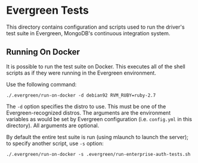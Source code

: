 # Evergreen Tests

This directory contains configuration and scripts used to run the driver's
test suite in Evergreen, MongoDB's continuous integration system.

## Running On Docker

It is possible to run the test suite on Docker. This executes all of the
shell scripts as if they were running in the Evergreen environment.

Use the following command:

    ./.evergreen/run-on-docker -d debian92 RVM_RUBY=ruby-2.7

The `-d` option specifies the distro to use. This must be one of the
Evergreen-recognized distros. The arguments are the environment variables as
would be set by Evergreen configuration (i.e. `config.yml` in this directory).
All arguments are optional.

By default the entire test suite is run (using mlaunch to launch the server);
to specify another script, use `-s` option:

    ./.evergreen/run-on-docker -s .evergreen/run-enterprise-auth-tests.sh
